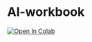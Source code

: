 # AI-workbook

[![Open In Colab](https://colab.research.google.com/assets/colab-badge.svg)](https://colab.research.google.com/github/kyo46n/AI-workbook/blob/main/LivedoorNewsClassification_BERT_Pytorch.ipynb)

